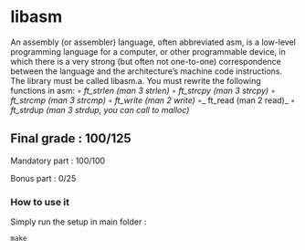# libasm
An assembly (or assembler) language, often abbreviated asm, is a low-level programming language for a computer, or other programmable device, in which there is a very strong (but often not one-to-one) correspondence between the language and the architecture’s machine code instructions. The library must be called libasm.a. You must rewrite the following functions in asm:
◦ _ft_strlen (man 3 strlen)_
◦ _ft_strcpy (man 3 strcpy)_
◦ _ft_strcmp (man 3 strcmp)_
◦ _ft_write (man 2 write)_
◦_ ft_read (man 2 read)_
◦ _ft_strdup (man 3 strdup, you can call to malloc)_

<h2>Final grade : 100/125</h2>
<p>Mandatory part : 100/100</p>
<p>Bonus part : 0/25</p>
<h3>How to use it</h3>
<p>Simply run the setup in main folder :</p>
<pre>
<code>make</code>
</pre>
